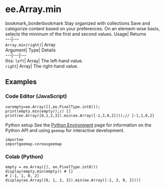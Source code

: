  
#  ee.Array.min 
bookmark_borderbookmark Stay organized with collections  Save and categorize content based on your preferences. 
On an element-wise basis, selects the minimum of the first and second values. 
Usage| Returns  
---|---  
`Array.min(right)`| Array  
Argument| Type| Details  
---|---|---  
this: `left`| Array| The left-hand value.  
`right`| Array| The right-hand value.  
## Examples
### Code Editor (JavaScript)
```
varempty=ee.Array([],ee.PixelType.int8());
print(empty.min(empty));// []
print(ee.Array([0,1,2,3]).min(ee.Array([-1,3,0,2])));// [-1,1,0,2]
```
Python setup
See the [ Python Environment](https://developers.google.com/earth-engine/guides/python_install) page for information on the Python API and using `geemap` for interactive development.
```
importee
importgeemap.coreasgeemap
```

### Colab (Python)
```
empty = ee.Array([], ee.PixelType.int8())
display(empty.min(empty)) # []
# [-1, 1, 0, 2]
display(ee.Array([0, 1, 2, 3]).min(ee.Array([-1, 3, 0, 2])))
```

